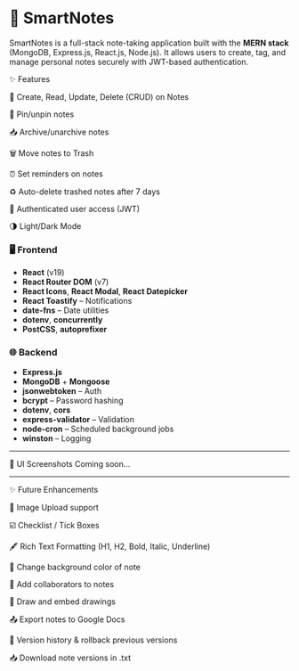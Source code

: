 # 📘 SmartNotes

SmartNotes is a full-stack note-taking application built with the **MERN stack** (MongoDB, Express.js, React.js, Node.js). It allows users to create, tag, and manage personal notes securely with JWT-based authentication.


✨ Features

🧠 Create, Read, Update, Delete (CRUD) on Notes

📌 Pin/unpin notes

📥 Archive/unarchive notes

🗑 Move notes to Trash

⏰ Set reminders on notes

♻ Auto-delete trashed notes after 7 days

🔐 Authenticated user access (JWT)

🌗 Light/Dark Mode



### 🖥️ Frontend

- **React** (v19)
- **React Router DOM** (v7)
- **React Icons**, **React Modal**, **React Datepicker**
- **React Toastify** – Notifications
- **date-fns** – Date utilities
- **dotenv**, **concurrently**
- **PostCSS**, **autoprefixer**

### 🌐 Backend

- **Express.js**
- **MongoDB** + **Mongoose**
- **jsonwebtoken** – Auth
- **bcrypt** – Password hashing
- **dotenv**, **cors**
- **express-validator** – Validation
- **node-cron** – Scheduled background jobs
- **winston** – Logging

---
📸 UI Screenshots
Coming soon...

---

✨ Future Enhancements

📎 Image Upload support

☑️ Checklist / Tick Boxes

🖋️ Rich Text Formatting (H1, H2, Bold, Italic, Underline)

🎨 Change background color of note

👥 Add collaborators to notes

🎨 Draw and embed drawings

📤 Export notes to Google Docs

📑 Version history & rollback previous versions

📥 Download note versions in .txt

